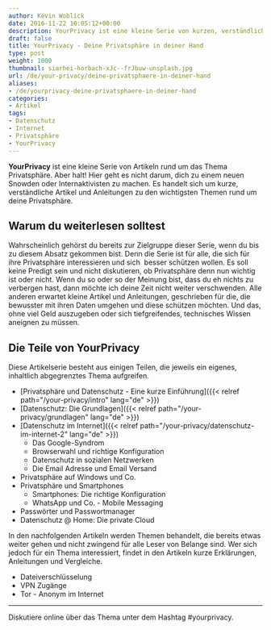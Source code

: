 ```yaml
---
author: Kevin Woblick
date: 2016-11-22 10:05:12+00:00
description: YourPrivacy ist eine kleine Serie von kurzen, verständlichen Artikeln und Anleitungen rund um das Thema Privatsphäre und Datenschutz.
draft: false
title: YourPrivacy - Deine Privatsphäre in deiner Hand
type: post
weight: 1000
thumbnail: siarhei-horbach-xJc--frJbuw-unsplash.jpg
url: /de/your-privacy/deine-privatsphaere-in-deiner-hand
aliases:
- /de/yourprivacy-deine-privatsphaere-in-deiner-hand
categories:
- Artikel
tags:
- Datenschutz
- Internet
- Privatsphäre
- YourPrivacy
---
```


**YourPrivacy** ist eine kleine Serie von Artikeln rund um das Thema Privatsphäre. Aber halt! Hier geht es nicht darum, dich zu einem neuen Snowden oder Internaktivisten zu machen. Es handelt sich um kurze, verständliche Artikel und Anleitungen zu den wichtigsten Themen rund um deine Privatsphäre.


## Warum du weiterlesen solltest

Wahrscheinlich gehörst du bereits zur Zielgruppe dieser Serie, wenn du bis zu diesem Absatz gekommen bist. Denn die Serie ist für alle, die sich für ihre Privatsphäre interessieren und sich  besser schützen wollen. Es soll keine Predigt sein und nicht diskutieren, ob Privatsphäre denn nun wichtig ist oder nicht. Wenn du so oder so der Meinung bist, dass du eh nichts zu verbergen hast, dann möchte ich deine Zeit nicht weiter verschwenden. Alle anderen erwartet kleine Artikel und Anleitungen, geschrieben für die, die bewusster mit ihren Daten umgehen und diese schützen möchten. Und das, ohne viel Geld auszugeben oder sich tiefgreifendes, technisches Wissen aneignen zu müssen.


## Die Teile von YourPrivacy

Diese Artikelserie besteht aus einigen Teilen, die jeweils ein eigenes, inhaltlich abgegrenztes Thema aufgreifen.

* [Privatsphäre und Datenschutz - Eine kurze Einführung]({{< relref path="/your-privacy/intro" lang="de" >}})
* [Datenschutz: Die Grundlagen]({{< relref path="/your-privacy/grundlagen" lang="de" >}})
* [Datenschutz im Internet]({{< relref path="/your-privacy/datenschutz-im-internet-2" lang="de" >}})
    * Das Google-Syndrom
    * Browserwahl und richtige Konfiguration
    * Datenschutz in sozialen Netzwerken
    * Die Email Adresse und Email Versand
* Privatsphäre auf Windows und Co.
* Privatsphäre und Smartphones
    * Smartphones: Die richtige Konfiguration
    * WhatsApp und Co. - Mobile Messaging
* Passwörter und Passwortmanager
* Datenschutz @ Home: Die private Cloud

In den nachfolgenden Artikeln werden Themen behandelt, die bereits etwas weiter gehen und nicht zwingend für alle Leser von Belange sind. Wer sich jedoch für ein Thema interessiert, findet in den Artikeln kurze Erklärungen, Anleitungen und Vergleiche.

* Dateiverschlüsselung
* VPN Zugänge
* Tor - Anonym im Internet


---

Diskutiere online über das Thema unter dem Hashtag #yourprivacy.
